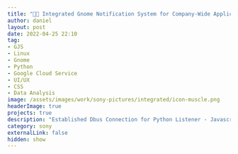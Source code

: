 ```yaml
---
title: "🎅🏽 Integrated Gnome Notification System for Company-Wide Application Messages (Part 2)"
author: daniel
layout: post
date: 2022-04-25 22:10
tag: 
- GJS
- Linux
- Gnome
- Python
- Google Cloud Service
- UI/UX
- CSS
- Data Analysis
image: /assets/images/work/sony-pictures/integrated/icon-muscle.png
headerImage: true
projects: true
description: "Established Dbus Connection for Python Listener - Javascript Extension Communication"
category: sony
externalLink: false
hidden: show
---
```


